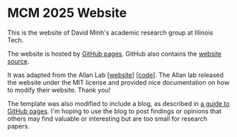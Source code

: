 # MCM 2025 Website

This is the website of David Minh's academic research group at Illinois Tech.

The website is hosted by [GitHub pages](https://ccbatiit.github.io). GitHub also contains the [website source](https://github.com/CCBatIIT/CCBatIIT.github.io).

It was adapted from the Allan Lab
[[website](https://www.allanlab.org/)] [[code](https://github.com/allanlab/allanlab)]. The Allan lab released the website under the MIT license and provided nice documentation on how to modify their website. Thank you!

The template was also modified to include a blog, as described in [a guide to GitHub pages](http://jmcglone.com/guides/github-pages/). I'm hoping to use the blog to post findings or opinions that others may find valuable or interesting but are too small for research papers.
